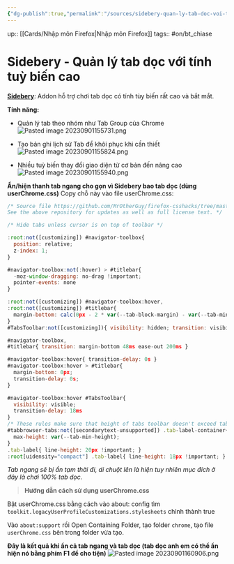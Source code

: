 ```yaml
---
{"dg-publish":true,"permalink":"/sources/sidebery-quan-ly-tab-doc-voi-tinh-tuy-bien-cao/"}
---
```


up:: [[Cards/Nhập môn Firefox\|Nhập môn Firefox]]
tags:: #on/bt_chiase 

# Sidebery - Quản lý tab dọc với tính tuỳ biến cao
[**Sidebery**](https://addons.mozilla.org/en-US/firefox/addon/sidebery/): Addon hỗ trợ chơi tab dọc có tính tùy biến rất cao và bắt mắt.

**Tính năng:**
- Quản lý tab theo nhóm như Tab Group của Chrome
![Pasted image 20230901155731.png](/img/user/Extras/Images/Pasted%20image%2020230901155731.png)

- Tạo bản ghi lịch sử Tab để khôi phục khi cần thiết
![Pasted image 20230901155824.png](/img/user/Extras/Images/Pasted%20image%2020230901155824.png) 

- Nhiều tuỳ biến thay đổi giao diện từ cơ bản đến nâng cao
![Pasted image 20230901155940.png](/img/user/Extras/Images/Pasted%20image%2020230901155940.png)

**Ẩn/hiện thanh tab ngang cho gọn vì Sidebery bao tab dọc (dùng userChrome.css)**
Copy chỗ này vào file userChrome.css:
```javaScript
/* Source file https://github.com/MrOtherGuy/firefox-csshacks/tree/master/chrome/autohide_tabstoolbar.css made available under Mozilla Public License v. 2.0
See the above repository for updates as well as full license text. */

/* Hide tabs unless cursor is on top of toolbar */

:root:not([customizing]) #navigator-toolbox{
  position: relative;
  z-index: 1;
}

#navigator-toolbox:not(:hover) > #titlebar{
  -moz-window-dragging: no-drag !important;
  pointer-events: none
}

:root:not([customizing]) #navigator-toolbox:hover,
:root:not([customizing]) #titlebar{
  margin-bottom: calc(0px - 2 * var(--tab-block-margin) - var(--tab-min-height));
}
#TabsToolbar:not([customizing]){ visibility: hidden; transition: visibility 0ms linear 200ms }

#navigator-toolbox,
#titlebar{ transition: margin-bottom 48ms ease-out 200ms }

#navigator-toolbox:hover{ transition-delay: 0s }
#navigator-toolbox:hover > #titlebar{
  margin-bottom: 0px;
  transition-delay: 0s;
}

#navigator-toolbox:hover #TabsToolbar{
  visibility: visible;
  transition-delay: 18ms
}
/* These rules make sure that height of tabs toolbar doesn't exceed tab-min-height */
#tabbrowser-tabs:not([secondarytext-unsupported]) .tab-label-container{
  max-height: var(--tab-min-height);
}
.tab-label{ line-height: 20px !important; }
:root[uidensity="compact"] .tab-label{ line-height: 18px !important; }
```

*Tab ngang sẽ bị ẩn tạm thời đi, di chuột lên là hiện tuy nhiên mục đích ở đây là chơi 100% tab dọc.*

> **Hướng dẫn cách sử dụng userChrome.css**

Bật userChrome.css bằng cách vào about: config tìm `toolkit.legacyUserProfileCustomizations.stylesheets` chỉnh thành true 

Vào `about:support` rồi Open Containing Folder, tạo folder `chrome`, tạo file `userChrome.css` bên trong folder vừa tạo.

**Đây là kết quả khi ẩn cả tab ngang và tab dọc (tab dọc anh em có thể ẩn hiện nó bằng phím F1 để cho tiện)**
![Pasted image 20230901160906.png](/img/user/Extras/Images/Pasted%20image%2020230901160906.png)

